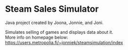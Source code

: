 # Steam Sales Simulator
Java project created by Joona, Jonnie, and Joni.  
  
Simulates selling of games and displays data about it.  
More info on homepage below:  
https://users.metropolia.fi/~jonniek/steamsimulation/index
